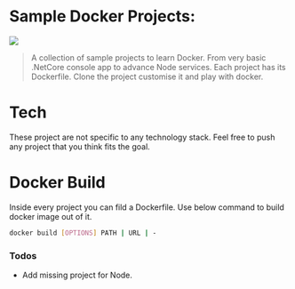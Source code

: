 # Sample Docker Projects:

[![](https://cdn-images-1.medium.com/max/1240/1*9hGvYE5jegHm1r_97gH-jQ.png)](https://www.docker.com/)

>A collection of sample projects to learn Docker. From very basic .NetCore console app to advance Node services.
>Each project has its Dockerfile. Clone the project customise it and play with docker.

# Tech
These project are not specific to any technology stack. Feel free to push any project that you think fits the goal.


# Docker Build
Inside every project you can fild a Dockerfile. Use below command to build docker image out of it.
```sh
docker build [OPTIONS] PATH | URL | -
```
### Todos

 - Add missing project for Node.
